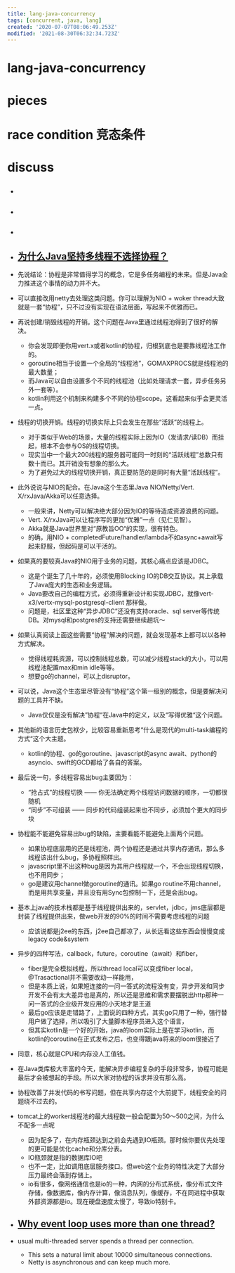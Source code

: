 ```yaml
---
title: lang-java-concurrency
tags: [concurrent, java, lang]
created: '2020-07-07T08:06:49.253Z'
modified: '2021-08-30T06:32:34.723Z'
---
```


# lang-java-concurrency

# pieces

# race condition 竞态条件

# discuss

- ## 

- ## 

- ## 

- ## [为什么Java坚持多线程不选择协程？](https://www.zhihu.com/question/332042250)
- 先说结论：协程是非常值得学习的概念，它是多任务编程的未来。但是Java全力推进这个事情的动力并不大。
- 可以直接改用netty去处理这类问题。你可以理解为NIO + woker thread大致就是一套“协程”，只不过没有实现在语法层面，写起来不优雅而已。
- 再说创建/销毁线程的开销。这个问题在Java里通过线程池得到了很好的解决。
  - 你会发现即便你用vert.x或者kotlin的协程，归根到底也是要靠线程池工作的。
  - goroutine相当于设置一个全局的“线程池”，GOMAXPROCS就是线程池的最大数量；
  - 而Java可以自由设置多个不同的线程池（比如处理请求一套，异步任务另外一套等）。
  - kotlin利用这个机制来构建多个不同的协程scope。这看起来似乎会更灵活一点。
- 线程的切换开销。线程的切换实际上只会发生在那些“活跃”的线程上。
  - 对于类似于Web的场景，大量的线程实际上因为IO（发请求/读DB）而挂起，根本不会参与OS的线程切换。
  - 现实当中一个最大200线程的服务器可能同一时刻的“活跃线程”总数只有数十而已。其开销没有想象的那么大。
  - 为了避免过大的线程切换开销，真正要防范的是同时有大量“活跃线程”。
- 此外说说与NIO的配合。在Java这个生态里Java NIO/Netty/Vert. X/rxJava/Akka可以任意选择。
  - 一般来讲，Netty可以解决绝大部分因为IO的等待造成资源浪费的问题。
  - Vert. X/rxJava可以让程序写的更加“优雅”一点（见仁见智）。
  - Akka就是Java世界里对“原教旨OO“的实现，很有特色。
  - 的确，用NIO + completedFuture/handler/lambda不如async+await写起来舒服，但起码是可以干活的。
- 如果真的要较真Java的NIO用于业务的问题，其核心痛点应该是JDBC。
  - 这是个诞生了几十年的，必须使用Blocking IO的DB交互协议。其上承载了Java庞大的生态和业务逻辑。
  - Java要改自己的编程方式，必须得重新设计和实现JDBC，就像vert-x3/vertx-mysql-postgresql-client 那样做。
  - 问题是，社区里这种“异步JDBC”还没有支持oracle、sql server等传统DB。对mysql和postgres的支持还需要继续趟坑～
- 如果认真阅读上面这些需要“协程”解决的问题，就会发现基本上都可以以各种方式解决。
  - 觉得线程耗资源，可以控制线程总数，可以减少线程stack的大小，可以用线程池配置max和min idle等等。
  - 想要go的channel，可以上disruptor。
- 可以说，Java这个生态里尽管没有“协程”这个第一级别的概念，但是要解决问题的工具并不缺。
  - Java仅仅是没有解决”协程“在Java中的定义，以及“写得优雅“这个问题。
- 其他新的语言历史包袱少，比较容易重新思考“什么是现代的multi-task编程的方式“这个大主题。
  - kotlin的协程、go的goroutine、javascript的async await、python的asyncio、swift的GCD都给了各自的答案。
- 最后说一句，多线程容易出bug主要因为：
  - “抢占式”的线程切换 —— 你无法确定两个线程访问数据的顺序，一切都很随机
  - “同步”不可组装 —— 同步的代码组装起来也不同步，必须加个更大的同步块
- 协程能不能避免容易出bug的缺陷，主要看能不能避免上面两个问题。
  - 如果协程底层用的还是线程池，两个协程还是通过共享内存通讯，那么多线程该出什么bug，多协程照样出。
  - javascript里不出这种bug是因为其用户线程就一个，不会出现线程切换，也不用同步；
  - go是建议用channel做goroutine的通讯。如果go routine不用channel，而是用共享变量，并且没有用Sync包控制一下，还是会出bug。

- 基本上java的技术栈都是基于线程提供出来的，servlet，jdbc，jms底层都是封装了线程提供出来，做web开发的90%的时间不需要考虑线程的问题
  - 应该说都是j2ee的东西，j2ee自己都凉了，从长远看这些东西会慢慢变成legacy code&system

- 异步的四种写法，callback，future，coroutine（await）和fiber，
  - fiber是完全模拟线程，所以thread local可以变成fiber local，@Trasactional并不需要改动一样能用，
  - 但是本质上说，如果短连接的一问一答式的流程没有变，异步开发和同步开发不会有太大差异也是真的，所以还是思维和需求要摆脱出http那种一问一答式的企业级开发应用的小天地才是王道
  - 最后go应该是走错路了，上面说的四种方式，其实go只用了一种，强行替用户做了选择，所以吸引了大量脚本程序员进入这个语言，
  - 但其实kotlin是一个好的开始，java的loom实际上是在学习kotlin，而kotlin的coroutine在正式发布之后，也变得跟java将来的loom很接近了

- 同意，核心就是CPU和内存没人工值钱。
- 在Java类库极大丰富的今天，能解决异步编程复杂的手段非常多，协程可能是最后才会被想起的手段。所以大家对协程的诉求并没有那么高。

- 协程改善了并发代码的书写问题，但在共享内存这个大前提下，线程安全的问题绕不过去的。

- tomcat上的worker线程池的最大线程数一般会配置为50～500之间，为什么不配多一点呢
  - 因为配多了，在内存瓶颈达到之前会先遇到IO瓶颈。那时候你要优先处理的更可能是优化cache和分库分表。
  - IO瓶颈就是指的数据库IO吧
  - 也不一定，比如调用底层服务接口。但web这个业务的特性决定了大部分压力最终会落到存储上。
  - io有很多，像网络通信也是io的一种，内网的分布式系统，像分布式文件存储，像数据库，像内存计算，像消息队列，像缓存，不在同进程中获取外部资源都是io。现在硬盘速度太慢了，导致io特别卡。

- ## [Why event loop uses more than one thread?](https://stackoverflow.com/questions/54133054)
- usual multi-threaded server spends a thread per connection. 
  - This sets a natural limit about 10000 simultaneous connections. 
  - Netty is asynchronous and can keep much more. 
